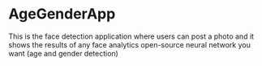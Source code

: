 # AgeGenderApp
This is the face detection application where users can post a photo and it shows the results of any face analytics open-source neural network you want (age and gender detection)
